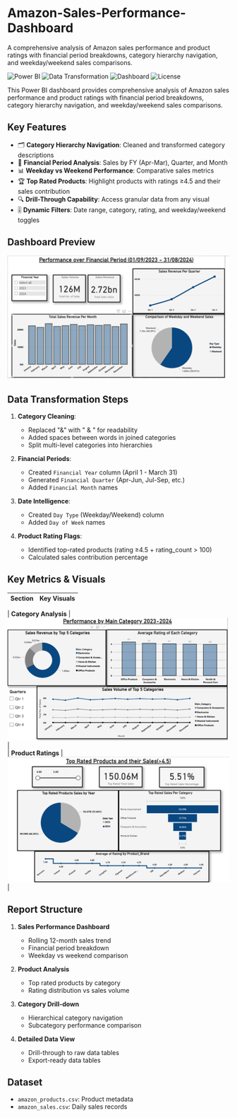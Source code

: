 # Amazon-Sales-Performance-Dashboard
A comprehensive analysis of Amazon sales performance and product ratings with financial period breakdowns, category hierarchy navigation, and weekday/weekend sales comparisons. 

![Power BI](https://img.shields.io/badge/Power_BI-FFC000?style=flat&logo=powerbi&logoColor=white)
![Data Transformation](https://img.shields.io/badge/Data_Transformation-2CA5E0?logo=powerautomate)
![Dashboard](https://img.shields.io/badge/Interactive_Dashboard-8A2BE2)
![License](https://img.shields.io/badge/License-MIT-green)

This Power BI dashboard provides comprehensive analysis of Amazon sales performance and product ratings with financial period breakdowns, category hierarchy navigation, and weekday/weekend sales comparisons.

## Key Features  
- 🗂️ **Category Hierarchy Navigation**: Cleaned and transformed category descriptions  
- 📅 **Financial Period Analysis**: Sales by FY (Apr-Mar), Quarter, and Month  
- 📊 **Weekday vs Weekend Performance**: Comparative sales metrics  
- 🏆 **Top Rated Products**: Highlight products with ratings ≥4.5 and their sales contribution  
- 🔍 **Drill-Through Capability**: Access granular data from any visual  
- 🎚️ **Dynamic Filters**: Date range, category, rating, and weekday/weekend toggles  

## Dashboard Preview  
![Dashboard Overview](images/amazon_sales_analysis.png)  

## Data Transformation Steps  
1. **Category Cleaning**:  
   - Replaced "&" with " & " for readability  
   - Added spaces between words in joined categories  
   - Split multi-level categories into hierarchies  

2. **Financial Periods**:  
   - Created `Financial Year` column (April 1 - March 31)  
   - Generated `Financial Quarter` (Apr-Jun, Jul-Sep, etc.)  
   - Added `Financial Month` names  

3. **Date Intelligence**:  
   - Created `Day Type` (Weekday/Weekend) column  
   - Added `Day of Week` names  

4. **Product Rating Flags**:  
   - Identified top-rated products (rating ≥4.5 + rating_count > 100)  
   - Calculated sales contribution percentage  

## Key Metrics & Visuals  
| Section | Key Visuals |  
|---------|-------------|  

| **Category Analysis** | ![Category Performance](images/amazon_main_cat_performance.png) |  
| **Product Ratings** | ![Rating Analysis](images/amazon_top_sales.png) |  


## Report Structure  
1. **Sales Performance Dashboard**  
   - Rolling 12-month sales trend  
   - Financial period breakdown  
   - Weekday vs weekend comparison  

2. **Product Analysis**  
   - Top rated products by category  
   - Rating distribution vs sales volume  

3. **Category Drill-down**  
   - Hierarchical category navigation  
   - Subcategory performance comparison  

4. **Detailed Data View**  
   - Drill-through to raw data tables  
   - Export-ready data tables  

## Dataset  
- `amazon_products.csv`: Product metadata  
- `amazon_sales.csv`: Daily sales records  
